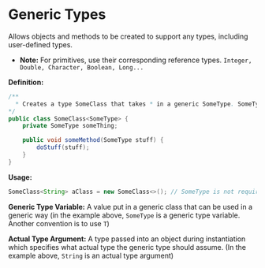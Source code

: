 # Generic Types

Allows objects and methods to be created to support any types, including user-defined types.

 - **Note:** For primitives, use their corresponding reference types. `Integer, Double, Character, Boolean, Long...`

**Definition:**
```java
/**
  * Creates a type SomeClass that takes * in a generic SomeType. SomeType can * be named anything.
*/
public class SomeClass<SomeType> {
    private SomeType someThing;

    public void someMethod(SomeType stuff) {
        doStuff(stuff);
    }
}
```

**Usage:**
```java
SomeClass<String> aClass = new SomeClass<>(); // SomeType is not required during instantiation
```

**Generic Type Variable:** A value put in a generic class that can be used in a generic way (in the example above, `SomeType` is a generic type variable. Another convention is to use `T`)

**Actual Type Argument:** A type passed into an object during instantiation which specifies what actual type the generic type should assume. (In the example above, `String` is an actual type argument)